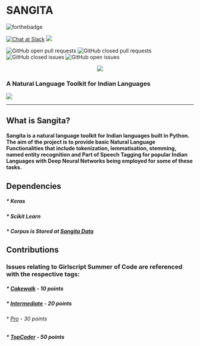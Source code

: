 # SANGITA
![forthebadge](https://forthebadge.com/images/badges/made-with-python.svg)

[![Chat at Slack](https://img.shields.io/badge/chat-on%20slack-black.svg?style=for-the-badge)](https://join.slack.com/t/sangitanlp/shared_invite/enQtMzc2NzMzODQ2ODU1LTRkOTUwODViMDBlNjIzZGNhZWIzNzc5MjM0Y2Y3YjYzMWY1NThjYmVkY2Y4M2RhODU5NzQ0MzZmODE4NmQ4ZmU)
![](https://img.shields.io/github/repo-size/djokester/sangita.svg?style=for-the-badge)


![GitHub open pull requests](https://img.shields.io/github/issues-pr/djokester/sangita.svg) 
![GitHub closed pull requests](https://img.shields.io/github/issues-pr-closed/djokester/sangita.svg)
![GitHub closed issues](https://img.shields.io/github/issues-closed/djokester/sangita.svg)
![GitHub open issues](https://img.shields.io/github/issues/djokester/sangita.svg)

<div align = "center"><img src = "https://raw.githubusercontent.com/djokester/sangita/master/sangita/static/sangita.png" /></div>

### A Natural Language Toolkit for Indian Languages
![](https://img.shields.io/badge/language-Hindi-red.svg?style=for-the-badge)

----------------

## What is Sangita?
#### Sangita is a natural language toolkit for Indian languages built in Python. The aim of the project is to provide basic Natural Language Functionalities that include tokenization, lemmatisation, stemming, named entity recognition and Part of Speech Tagging for popular Indian Languages with Deep Neural Networks being employed for some of these tasks.

## Dependencies 
##### * Keras
##### * Scikit Learn
##### * Corpus is Stored at [Sangita Data](https://github.com/djokester/sangita_data)

## Contributions
### Issues relating to Girlscript Summer of Code are referenced with the respective tags: 
##### * [Cakewalk](https://github.com/djokester/sangita/labels/Cakewalk) - 10 points
##### * [Intermediate](https://github.com/djokester/sangita/labels/Intermediate) - 20 points
###### * [Pro](https://github.com/djokester/sangita/labels/Pro) - 30 points
##### * [TopCoder](https://github.com/djokester/sangita/labels/TopCoder) - 50 points

